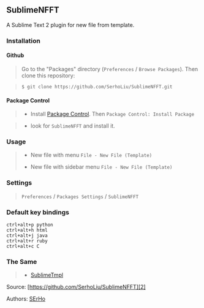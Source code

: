 ## SublimeNFFT

A Sublime Text 2 plugin for new file from template.

### Installation

#### Github

> Go to the "Packages" directory (`Preferences` / `Browse Packages`). Then clone this repository:

> `$ git clone https://github.com/SerhoLiu/SublimeNFFT.git`

#### Package Control

> - Install [Package Control][1]. Then `Package Control: Install Package`

> - look for `SublimeNFFT` and install it.

### Usage

> - New file with menu
>   `File - New File (Template)`
>
> - New file with sidebar menu
>   `File - New File (Template)`


### Settings

> `Preferences` / `Packages Settings` / `SublimeNFFT`

### Default key bindings

    ctrl+alt+p python
    ctrl+alt+h html
    ctrl+alt+j java
    ctrl+alt+r ruby
    ctrl+alt+c C

### The Same

> - [SublimeTmpl][3]


Source: [https://github.com/SerhoLiu/SublimeNFFT][2]

Authors: [SErHo][4]

[1]: http://wbond.net/sublime_packages/package_control
[2]: https://github.com/SerhoLiu/SublimeNFFT
[3]: https://github.com/kairyou/SublimeTmpl
[4]: http://serholiu.com/SublimeNFFT
